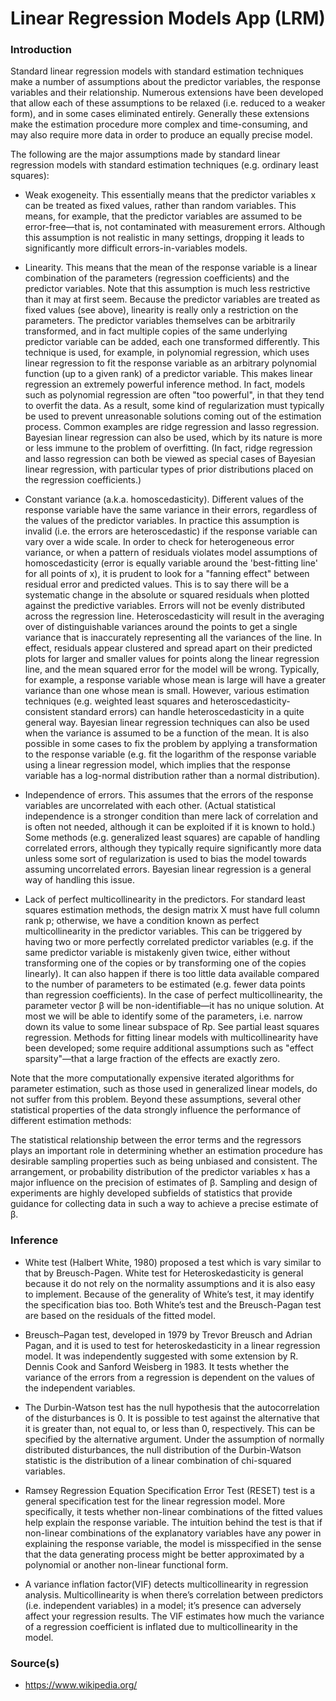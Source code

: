 
# Linear Regression Models App (LRM)

### Introduction

Standard linear regression models with standard estimation techniques make a number of assumptions about the predictor variables, the response variables and their relationship. Numerous extensions have been developed that allow each of these assumptions to be relaxed (i.e. reduced to a weaker form), and in some cases eliminated entirely. Generally these extensions make the estimation procedure more complex and time-consuming, and may also require more data in order to produce an equally precise model.

The following are the major assumptions made by standard linear regression models with standard estimation techniques (e.g. ordinary least squares):

- Weak exogeneity. This essentially means that the predictor variables x can be treated as fixed values, rather than random variables. This means, for example, that the predictor variables are assumed to be error-free—that is, not contaminated with measurement errors. Although this assumption is not realistic in many settings, dropping it leads to significantly more difficult errors-in-variables models.

- Linearity. This means that the mean of the response variable is a linear combination of the parameters (regression coefficients) and the predictor variables. Note that this assumption is much less restrictive than it may at first seem. Because the predictor variables are treated as fixed values (see above), linearity is really only a restriction on the parameters. The predictor variables themselves can be arbitrarily transformed, and in fact multiple copies of the same underlying predictor variable can be added, each one transformed differently. This technique is used, for example, in polynomial regression, which uses linear regression to fit the response variable as an arbitrary polynomial function (up to a given rank) of a predictor variable. This makes linear regression an extremely powerful inference method. In fact, models such as polynomial regression are often "too powerful", in that they tend to overfit the data. As a result, some kind of regularization must typically be used to prevent unreasonable solutions coming out of the estimation process. Common examples are ridge regression and lasso regression. Bayesian linear regression can also be used, which by its nature is more or less immune to the problem of overfitting. (In fact, ridge regression and lasso regression can both be viewed as special cases of Bayesian linear regression, with particular types of prior distributions placed on the regression coefficients.)

- Constant variance (a.k.a. homoscedasticity). Different values of the response variable have the same variance in their errors, regardless of the values of the predictor variables. In practice this assumption is invalid (i.e. the errors are heteroscedastic) if the response variable can vary over a wide scale. In order to check for heterogeneous error variance, or when a pattern of residuals violates model assumptions of homoscedasticity (error is equally variable around the 'best-fitting line' for all points of x), it is prudent to look for a "fanning effect" between residual error and predicted values. This is to say there will be a systematic change in the absolute or squared residuals when plotted against the predictive variables. Errors will not be evenly distributed across the regression line. Heteroscedasticity will result in the averaging over of distinguishable variances around the points to get a single variance that is inaccurately representing all the variances of the line. In effect, residuals appear clustered and spread apart on their predicted plots for larger and smaller values for points along the linear regression line, and the mean squared error for the model will be wrong. Typically, for example, a response variable whose mean is large will have a greater variance than one whose mean is small.  However, various estimation techniques (e.g. weighted least squares and heteroscedasticity-consistent standard errors) can handle heteroscedasticity in a quite general way. Bayesian linear regression techniques can also be used when the variance is assumed to be a function of the mean. It is also possible in some cases to fix the problem by applying a transformation to the response variable (e.g. fit the logarithm of the response variable using a linear regression model, which implies that the response variable has a log-normal distribution rather than a normal distribution).

- Independence of errors. This assumes that the errors of the response variables are uncorrelated with each other. (Actual statistical independence is a stronger condition than mere lack of correlation and is often not needed, although it can be exploited if it is known to hold.) Some methods (e.g. generalized least squares) are capable of handling correlated errors, although they typically require significantly more data unless some sort of regularization is used to bias the model towards assuming uncorrelated errors. Bayesian linear regression is a general way of handling this issue.

- Lack of perfect multicollinearity in the predictors. For standard least squares estimation methods, the design matrix X must have full column rank p; otherwise, we have a condition known as perfect multicollinearity in the predictor variables. This can be triggered by having two or more perfectly correlated predictor variables (e.g. if the same predictor variable is mistakenly given twice, either without transforming one of the copies or by transforming one of the copies linearly). It can also happen if there is too little data available compared to the number of parameters to be estimated (e.g. fewer data points than regression coefficients). In the case of perfect multicollinearity, the parameter vector β will be non-identifiable—it has no unique solution. At most we will be able to identify some of the parameters, i.e. narrow down its value to some linear subspace of Rp. See partial least squares regression. Methods for fitting linear models with multicollinearity have been developed; some require additional assumptions such as "effect sparsity"—that a large fraction of the effects are exactly zero.

Note that the more computationally expensive iterated algorithms for parameter estimation, such as those used in generalized linear models, do not suffer from this problem. Beyond these assumptions, several other statistical properties of the data strongly influence the performance of different estimation methods:

The statistical relationship between the error terms and the regressors plays an important role in determining whether an estimation procedure has desirable sampling properties such as being unbiased and consistent. The arrangement, or probability distribution of the predictor variables x has a major influence on the precision of estimates of β. Sampling and design of experiments are highly developed subfields of statistics that provide guidance for collecting data in such a way to achieve a precise estimate of β.

### Inference

- White test (Halbert White, 1980) proposed a test which is vary similar to that by Breusch-Pagen. White test for Heteroskedasticity is general because it do not rely on the normality assumptions and it is also easy to implement. Because of the generality of White’s test, it may identify the specification bias too. Both White’s test and the Breusch-Pagan test are based on the residuals of the fitted model.

- Breusch–Pagan test, developed in 1979 by Trevor Breusch and Adrian Pagan, and it is used to test for heteroskedasticity in a linear regression model. It was independently suggested with some extension by R. Dennis Cook and Sanford Weisberg in 1983. It tests whether the variance of the errors from a regression is dependent on the values of the independent variables.

- The Durbin-Watson test has the null hypothesis that the autocorrelation of the disturbances is 0. It is possible to test against the alternative that it is greater than, not equal to, or less than 0, respectively. This can be specified by the alternative argument. Under the assumption of normally distributed disturbances, the null distribution of the Durbin-Watson statistic is the distribution of a linear combination of chi-squared variables. 

- Ramsey Regression Equation Specification Error Test (RESET) test is a general specification test for the linear regression model. More specifically, it tests whether non-linear combinations of the fitted values help explain the response variable. The intuition behind the test is that if non-linear combinations of the explanatory variables have any power in explaining the response variable, the model is misspecified in the sense that the data generating process might be better approximated by a polynomial or another non-linear functional form.

- A variance inflation factor(VIF) detects multicollinearity in regression analysis. Multicollinearity is when there’s correlation between predictors (i.e. independent variables) in a model; it’s presence can adversely affect your regression results. The VIF estimates how much the variance of a regression coefficient is inflated due to multicollinearity in the model.

### Source(s)

- https://www.wikipedia.org/
